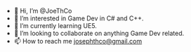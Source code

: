 - 👋 Hi, I’m @JoeThCo
- 👀 I’m interested in Game Dev in C# and C++.
- 🌱 I’m currently learning UE5.
- 💞️ I’m looking to collaborate on anything Game Dev related.
- 📫 How to reach me josephthco@gmail.com

<!---
JoeThCo/JoeThCo is a ✨ special ✨ repository because its `README.md` (this file) appears on your GitHub profile.
You can click the Preview link to take a look at your changes.
--->
